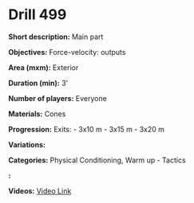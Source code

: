 # Drill 499

**Short description:**
Main part

**Objectives:**
Force-velocity: outputs

**Area (mxm):**
Exterior

**Duration (min):**
3'

**Number of players:**
Everyone

**Materials:**
Cones

**Progression:**
Exits: - 3x10 m - 3x15 m - 3x20 m

**Variations:**


**Categories:**
Physical Conditioning, Warm up - Tactics

**:**


**Videos:**
[Video Link](https://www.youtube.com/embed/SBbeZco19k0)

